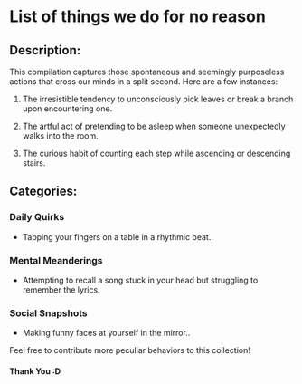 #  List of things we do for no reason

## Description:

This compilation captures those spontaneous and seemingly purposeless actions that cross our minds in a split second. Here are a few instances:

1. The irresistible tendency to unconsciously pick leaves or break a branch upon encountering one.

2. The artful act of pretending to be asleep when someone unexpectedly walks into the room.

3. The curious habit of counting each step while ascending or descending stairs.

## Categories:

### Daily Quirks
- Tapping your fingers on a table in a rhythmic beat..

### Mental Meanderings
- Attempting to recall a song stuck in your head but struggling to remember the lyrics.

### Social Snapshots
- Making funny faces at yourself in the mirror..

Feel free to contribute more peculiar behaviors to this collection!

#### Thank You :D
